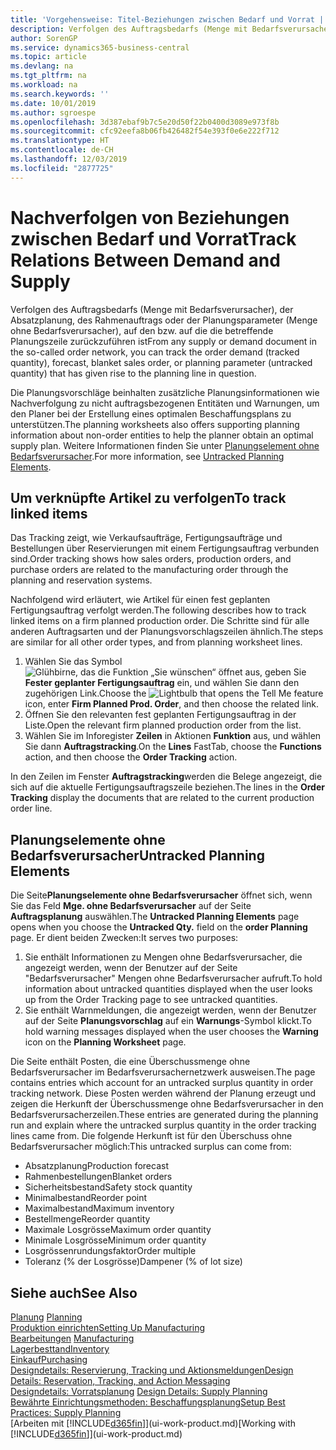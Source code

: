 ```yaml
---
title: 'Vorgehensweise: Titel-Beziehungen zwischen Bedarf und Vorrat | Microsoft Docs'
description: Verfolgen des Auftragsbedarfs (Menge mit Bedarfsverursacher), der Absatzplanung, des Rahmenauftrags oder der Planungsparameter (Menge ohne Bedarfsverursacher), auf den bzw. auf die die betreffende Planungszeile zurückzuführen ist
author: SorenGP
ms.service: dynamics365-business-central
ms.topic: article
ms.devlang: na
ms.tgt_pltfrm: na
ms.workload: na
ms.search.keywords: ''
ms.date: 10/01/2019
ms.author: sgroespe
ms.openlocfilehash: 3d387ebaf9b7c5e20d50f22b0400d3089e973f8b
ms.sourcegitcommit: cfc92eefa8b06fb426482f54e393f0e6e222f712
ms.translationtype: HT
ms.contentlocale: de-CH
ms.lasthandoff: 12/03/2019
ms.locfileid: "2877725"
---
```

# <a name="track-relations-between-demand-and-supply"></a><span data-ttu-id="f4da5-103">Nachverfolgen von Beziehungen zwischen Bedarf und Vorrat</span><span class="sxs-lookup"><span data-stu-id="f4da5-103">Track Relations Between Demand and Supply</span></span>
<span data-ttu-id="f4da5-104">Verfolgen des Auftragsbedarfs (Menge mit Bedarfsverursacher), der Absatzplanung, des Rahmenauftrags oder der Planungsparameter (Menge ohne Bedarfsverursacher), auf den bzw. auf die die betreffende Planungszeile zurückzuführen ist</span><span class="sxs-lookup"><span data-stu-id="f4da5-104">From any supply or demand document in the so-called order network, you can track the order demand (tracked quantity), forecast, blanket sales order, or planning parameter (untracked quantity) that has given rise to the planning line in question.</span></span>

<span data-ttu-id="f4da5-105">Die Planungsvorschläge beinhalten zusätzliche Planungsinformationen wie  Nachverfolgung zu nicht auftragsbezogenen Entitäten und  Warnungen, um den Planer bei der Erstellung eines optimalen Beschaffungsplans zu unterstützen.</span><span class="sxs-lookup"><span data-stu-id="f4da5-105">The planning worksheets also offers supporting planning information about non-order entities to help the planner obtain an optimal supply plan.</span></span> <span data-ttu-id="f4da5-106">Weitere Informationen finden Sie unter [Planungselement ohne Bedarfsverursacher](production-how-track-demand-supply.md#untracked-planning-elements).</span><span class="sxs-lookup"><span data-stu-id="f4da5-106">For more information, see [Untracked Planning Elements](production-how-track-demand-supply.md#untracked-planning-elements).</span></span>

## <a name="to-track-linked-items"></a><span data-ttu-id="f4da5-107">Um verknüpfte Artikel zu verfolgen</span><span class="sxs-lookup"><span data-stu-id="f4da5-107">To track linked items</span></span>
<span data-ttu-id="f4da5-108">Das Tracking zeigt, wie Verkaufsaufträge, Fertigungsaufträge und Bestellungen über Reservierungen mit einem Fertigungsauftrag verbunden sind.</span><span class="sxs-lookup"><span data-stu-id="f4da5-108">Order tracking shows how sales orders, production orders, and purchase orders are related to the manufacturing order through the planning and reservation systems.</span></span>

<span data-ttu-id="f4da5-109">Nachfolgend wird erläutert, wie Artikel für einen fest geplanten Fertigungsauftrag verfolgt werden.</span><span class="sxs-lookup"><span data-stu-id="f4da5-109">The following describes how to track linked items on a firm planned production order.</span></span> <span data-ttu-id="f4da5-110">Die Schritte sind für alle anderen Auftragsarten und der Planungsvorschlagszeilen ähnlich.</span><span class="sxs-lookup"><span data-stu-id="f4da5-110">The steps are similar for all other order types, and from planning worksheet lines.</span></span>

1. <span data-ttu-id="f4da5-111">Wählen Sie das Symbol ![Glühbirne, das die Funktion „Sie wünschen“ öffnet](media/ui-search/search_small.png "Tell Me-Funktion") aus, geben Sie **Fester geplanter Fertigungsauftrag** ein, und wählen Sie dann den zugehörigen Link.</span><span class="sxs-lookup"><span data-stu-id="f4da5-111">Choose the ![Lightbulb that opens the Tell Me feature](media/ui-search/search_small.png "Tell me what you want to do") icon, enter **Firm Planned Prod. Order**, and then choose the related link.</span></span>
2. <span data-ttu-id="f4da5-112">Öffnen Sie den relevanten fest geplanten Fertigungsauftrag in der Liste.</span><span class="sxs-lookup"><span data-stu-id="f4da5-112">Open the relevant firm planned production order from the list.</span></span>
3. <span data-ttu-id="f4da5-113">Wählen Sie im Inforegister **Zeilen** in Aktionen **Funktion** aus, und wählen Sie dann **Auftragstracking**.</span><span class="sxs-lookup"><span data-stu-id="f4da5-113">On the **Lines** FastTab, choose the **Functions** action, and then choose the **Order Tracking** action.</span></span>

<span data-ttu-id="f4da5-114">In den Zeilen im Fenster **Auftragstracking**werden die Belege angezeigt, die sich auf die aktuelle Fertigungsauftragszeile beziehen.</span><span class="sxs-lookup"><span data-stu-id="f4da5-114">The lines in the **Order Tracking** display the documents that are related to the current production order line.</span></span>

## <a name="untracked-planning-elements"></a><span data-ttu-id="f4da5-115">Planungselemente ohne Bedarfsverursacher</span><span class="sxs-lookup"><span data-stu-id="f4da5-115">Untracked Planning Elements</span></span>
<span data-ttu-id="f4da5-116">Die Seite**Planungselemente ohne Bedarfsverursacher** öffnet sich, wenn Sie das Feld **Mge. ohne Bedarfsverursacher** auf der Seite **Auftragsplanung** auswählen.</span><span class="sxs-lookup"><span data-stu-id="f4da5-116">The **Untracked Planning Elements** page opens when you choose the **Untracked Qty.** field on the **order Planning** page.</span></span> <span data-ttu-id="f4da5-117">Er dient beiden Zwecken:</span><span class="sxs-lookup"><span data-stu-id="f4da5-117">It serves two purposes:</span></span>

1. <span data-ttu-id="f4da5-118">Sie enthält Informationen zu Mengen ohne Bedarfsverursacher, die angezeigt werden, wenn der Benutzer auf der Seite "Bedarfsverursacher" Mengen ohne Bedarfsverursacher aufruft.</span><span class="sxs-lookup"><span data-stu-id="f4da5-118">To hold information about untracked quantities displayed when the user looks up from the Order Tracking page to see untracked quantities.</span></span>
2. <span data-ttu-id="f4da5-119">Sie enthält Warnmeldungen, die angezeigt werden, wenn der Benutzer auf der Seite **Planungsvorschlag** auf ein **Warnungs**-Symbol klickt.</span><span class="sxs-lookup"><span data-stu-id="f4da5-119">To hold warning messages displayed when the user chooses the **Warning** icon on the **Planning Worksheet** page.</span></span>

<span data-ttu-id="f4da5-120">Die Seite enthält Posten, die eine Überschussmenge ohne Bedarfsverursacher im Bedarfsverursachernetzwerk ausweisen.</span><span class="sxs-lookup"><span data-stu-id="f4da5-120">The page contains entries which account for an untracked surplus quantity in order tracking network.</span></span> <span data-ttu-id="f4da5-121">Diese Posten werden während der Planung erzeugt und zeigen die Herkunft der Überschussmenge ohne Bedarfsverursacher in den Bedarfsverursacherzeilen.</span><span class="sxs-lookup"><span data-stu-id="f4da5-121">These entries are generated during the planning run and explain where the untracked surplus quantity in the order tracking lines came from.</span></span> <span data-ttu-id="f4da5-122">Die folgende Herkunft ist für den Überschuss ohne Bedarfsverursacher möglich:</span><span class="sxs-lookup"><span data-stu-id="f4da5-122">This untracked surplus can come from:</span></span>

- <span data-ttu-id="f4da5-123">Absatzplanung</span><span class="sxs-lookup"><span data-stu-id="f4da5-123">Production forecast</span></span>
- <span data-ttu-id="f4da5-124">Rahmenbestellungen</span><span class="sxs-lookup"><span data-stu-id="f4da5-124">Blanket orders</span></span>
- <span data-ttu-id="f4da5-125">Sicherheitsbestand</span><span class="sxs-lookup"><span data-stu-id="f4da5-125">Safety stock quantity</span></span>
- <span data-ttu-id="f4da5-126">Minimalbestand</span><span class="sxs-lookup"><span data-stu-id="f4da5-126">Reorder point</span></span>
- <span data-ttu-id="f4da5-127">Maximalbestand</span><span class="sxs-lookup"><span data-stu-id="f4da5-127">Maximum inventory</span></span>
- <span data-ttu-id="f4da5-128">Bestellmenge</span><span class="sxs-lookup"><span data-stu-id="f4da5-128">Reorder quantity</span></span>
- <span data-ttu-id="f4da5-129">Maximale Losgrösse</span><span class="sxs-lookup"><span data-stu-id="f4da5-129">Maximum order quantity</span></span>
- <span data-ttu-id="f4da5-130">Minimale Losgrösse</span><span class="sxs-lookup"><span data-stu-id="f4da5-130">Minimum order quantity</span></span>
- <span data-ttu-id="f4da5-131">Losgrössenrundungsfaktor</span><span class="sxs-lookup"><span data-stu-id="f4da5-131">Order multiple</span></span>
- <span data-ttu-id="f4da5-132">Toleranz (% der Losgrösse)</span><span class="sxs-lookup"><span data-stu-id="f4da5-132">Dampener (% of lot size)</span></span>

## <a name="see-also"></a><span data-ttu-id="f4da5-133">Siehe auch</span><span class="sxs-lookup"><span data-stu-id="f4da5-133">See Also</span></span>  
<span data-ttu-id="f4da5-134">[Planung](production-planning.md) </span><span class="sxs-lookup"><span data-stu-id="f4da5-134">[Planning](production-planning.md) </span></span>  
[<span data-ttu-id="f4da5-135">Produktion einrichten</span><span class="sxs-lookup"><span data-stu-id="f4da5-135">Setting Up Manufacturing</span></span>](production-configure-production-processes.md)  
<span data-ttu-id="f4da5-136">[Bearbeitungen](production-manage-manufacturing.md)  </span><span class="sxs-lookup"><span data-stu-id="f4da5-136">[Manufacturing](production-manage-manufacturing.md)  </span></span>  
[<span data-ttu-id="f4da5-137">Lagerbesttand</span><span class="sxs-lookup"><span data-stu-id="f4da5-137">Inventory</span></span>](inventory-manage-inventory.md)  
[<span data-ttu-id="f4da5-138">Einkauf</span><span class="sxs-lookup"><span data-stu-id="f4da5-138">Purchasing</span></span>](purchasing-manage-purchasing.md)  
[<span data-ttu-id="f4da5-139">Designdetails: Reservierung, Tracking und Aktionsmeldungen</span><span class="sxs-lookup"><span data-stu-id="f4da5-139">Design Details: Reservation, Tracking, and Action Messaging</span></span>](design-details-reservation-order-tracking-and-action-messaging.md)  
<span data-ttu-id="f4da5-140">[Designdetails: Vorratsplanung](design-details-supply-planning.md) </span><span class="sxs-lookup"><span data-stu-id="f4da5-140">[Design Details: Supply Planning](design-details-supply-planning.md) </span></span>  
[<span data-ttu-id="f4da5-141">Bewährte Einrichtungsmethoden: Beschaffungsplanung</span><span class="sxs-lookup"><span data-stu-id="f4da5-141">Setup Best Practices: Supply Planning</span></span>](setup-best-practices-supply-planning.md)  
<span data-ttu-id="f4da5-142">[Arbeiten mit [!INCLUDE[d365fin](includes/d365fin_md.md)]](ui-work-product.md)</span><span class="sxs-lookup"><span data-stu-id="f4da5-142">[Working with [!INCLUDE[d365fin](includes/d365fin_md.md)]](ui-work-product.md)</span></span>
